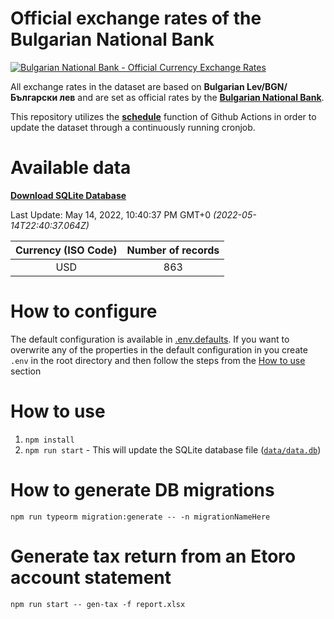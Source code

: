# Official exchange rates of the Bulgarian National Bank

[![Bulgarian National Bank - Official Currency Exchange Rates](https://github.com/LubomirGeorgiev/bnb-currency-exchange-rates/actions/workflows/update-rates.yml/badge.svg?branch=main)](https://github.com/LubomirGeorgiev/bnb-currency-exchange-rates/actions/workflows/update-rates.yml)

All exchange rates in the dataset are based on **Bulgarian Lev/BGN/Български лев** and are set as official rates by the [**Bulgarian National Bank**](https://www.bnb.bg/Statistics/StExternalSector/StExchangeRates/StERForeignCurrencies/index.htm?toLang=_EN).

This repository utilizes the [**schedule**](https://docs.github.com/en/actions/reference/events-that-trigger-workflows) function of Github Actions in order to update the dataset through a continuously running cronjob.

# Available data

[**Download SQLite Database**](https://github.com/LubomirGeorgiev/bnb-currency-exchange-rates/raw/main/data/rates.db)

<!-- START LINKS (DO NOT EVER FU*ING DELETE THIS COMMENT FOR THE LOVE OF YOUR LIFE!!! IF YOU ARE CURIOS HOW IT WORKS, YOU CAN HAVE A LOOK AT ./src/updateReadme.ts) -->

Last Update: May 14, 2022, 10:40:37 PM GMT+0 _(2022-05-14T22:40:37.064Z)_

| Currency (ISO Code) | Number of records |
| :-----------------: | :---------------: |
|         USD         |        863        |

<!-- END LINKS (DO NOT EVER FU*ING DELETE THIS COMMENT FOR THE LOVE OF YOUR LIFE!!! IF YOU ARE CURIOS HOW IT WORKS, YOU CAN HAVE A LOOK AT ./src/updateReadme.ts) -->

# How to configure

The default configuration is available in [.env.defaults](.env.defaults).
If you want to overwrite any of the properties in the default configuration in you create `.env` in the root directory and then follow the steps from the [How to use](#how-to-use) section

# How to use

1. `npm install`
2. `npm run start` - This will update the SQLite database file ([`data/data.db`](data/rates.db))

# How to generate DB migrations

```
npm run typeorm migration:generate -- -n migrationNameHere
```

# Generate tax return from an Etoro account statement

```
npm run start -- gen-tax -f report.xlsx
```
